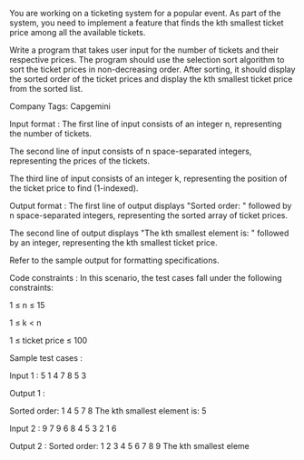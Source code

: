 You are working on a ticketing system for a popular event. As part of the system, you need to implement a feature that finds the kth smallest ticket price among all the available tickets.



Write a program that takes user input for the number of tickets and their respective prices. The program should use the selection sort algorithm to sort the ticket prices in non-decreasing order. After sorting, it should display the sorted order of the ticket prices and display the kth smallest ticket price from the sorted list.



Company Tags: Capgemini 

Input format :
The first line of input consists of an integer n, representing the number of tickets.

The second line of input consists of n space-separated integers, representing the prices of the tickets.

The third line of input consists of an integer k, representing the position of the ticket price to find (1-indexed).

Output format :
The first line of output displays "Sorted order: " followed by n space-separated integers, representing the sorted array of ticket prices.

The second line of output displays "The kth smallest element is: " followed by an integer, representing the kth smallest ticket price.



Refer to the sample output for formatting specifications.

Code constraints :
In this scenario, the test cases fall under the following constraints:

1 ≤ n ≤ 15

1 ≤ k < n

1 ≤ ticket price ≤ 100

Sample test cases :

Input 1 :
5
1 4 7 8 5
3

Output 1 :

Sorted order: 1 4 5 7 8 
The kth smallest element is: 5

Input 2 :
9
7 9 6 8 4 5 3 2 1
6

Output 2 :
Sorted order: 1 2 3 4 5 6 7 8 9 
The kth smallest eleme
